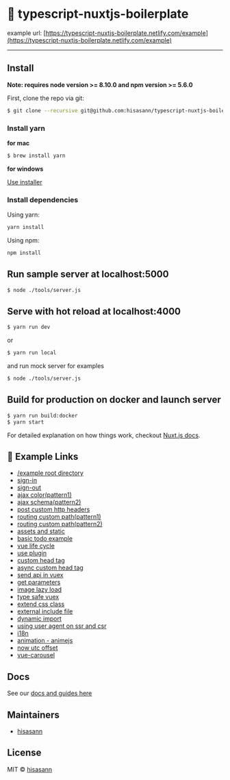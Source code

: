 # :bento: typescript-nuxtjs-boilerplate

example url: [https://typescript-nuxtjs-boilerplate.netlify.com/example](https://typescript-nuxtjs-boilerplate.netlify.com/example)

---

## Install

**Note: requires node version >= 8.10.0 and npm version >= 5.6.0**

First, clone the repo via git:

```bash
$ git clone --recursive git@github.com:hisasann/typescript-nuxtjs-boilerplate.git
```

### Install yarn

**for mac**  

```bash
$ brew install yarn
```

**for windows**  

[Use installer](https://yarnpkg.com/lang/en/docs/install/#windows-tab)

### Install dependencies

Using yarn:

```bash
yarn install
```

Using npm:

```bash
npm install
```

## Run sample server at localhost:5000

```bash
$ node ./tools/server.js
```

## Serve with hot reload at localhost:4000

```bash
$ yarn run dev
```

or

```bash
$ yarn run local
```

and run mock server for examples

```bash
$ node ./tools/server.js
```

## Build for production on docker and launch server

```bash
$ yarn run build:docker
$ yarn start
```

For detailed explanation on how things work, checkout [Nuxt.js docs](https://nuxtjs.org).

## :blue_book: Example Links

- [/example root directory](https://typescript-nuxtjs-boilerplate.netlify.com/example)
- [sign-in](https://typescript-nuxtjs-boilerplate.netlify.com/example/auth/sign-in)
- [sign-out](https://typescript-nuxtjs-boilerplate.netlify.com/example/auth/sign-out)
- [ajax color(pattern1)](https://typescript-nuxtjs-boilerplate.netlify.com/example/ajax/color)
- [ajax schema(pattern2)](https://typescript-nuxtjs-boilerplate.netlify.com/example/ajax/schema)
- [post custom http headers](https://typescript-nuxtjs-boilerplate.netlify.com/example/ajax/custom-http-headers)
- [routing custom path(pattern1)](https://typescript-nuxtjs-boilerplate.netlify.com/example/c-01/e-02/)
- [routing custom path(pattern2)](https://typescript-nuxtjs-boilerplate.netlify.com/example/d-03/f-04/)
- [assets and static](https://typescript-nuxtjs-boilerplate.netlify.com/example/assets-and-static)
- [basic todo example](https://typescript-nuxtjs-boilerplate.netlify.com/example/todos)
- [vue life cycle](https://typescript-nuxtjs-boilerplate.netlify.com/example/life-cycle)
- [use plugin](https://typescript-nuxtjs-boilerplate.netlify.com/example/use-plugin)
- [custom head tag](https://typescript-nuxtjs-boilerplate.netlify.com/example/custom-head)
- [async custom head tag](https://typescript-nuxtjs-boilerplate.netlify.com/example/async-custom-head)
- [send api in vuex](https://typescript-nuxtjs-boilerplate.netlify.com/example/api)
- [get parameters](https://typescript-nuxtjs-boilerplate.netlify.com/example/search/?hoge=foo&bar=fuga)
- [image lazy load](https://typescript-nuxtjs-boilerplate.netlify.com/example/img-lazy-load)
- [type safe vuex](https://typescript-nuxtjs-boilerplate.netlify.com/example/type-safe-vuex)
- [extend css class](https://typescript-nuxtjs-boilerplate.netlify.com/example/extend-css-class)
- [external include file](https://typescript-nuxtjs-boilerplate.netlify.com/include/)
- [dynamic import](https://typescript-nuxtjs-boilerplate.netlify.com/example/dynamic-import)
- [using user agent on ssr and csr](https://typescript-nuxtjs-boilerplate.netlify.com/example/user-agent)
- [i18n](https://typescript-nuxtjs-boilerplate.netlify.com/example/i18n)
- [animation - animejs](https://typescript-nuxtjs-boilerplate.netlify.com/example/animejs)
- [now utc offset](https://typescript-nuxtjs-boilerplate.netlify.com/example/now-utcoffset)
- [vue-carousel](https://typescript-nuxtjs-boilerplate.netlify.com/example/vue-carousel)

## Docs

See our [docs and guides here](https://github.com/hisasann/typescript-nuxtjs-boilerplate/wiki)

## Maintainers

- [hisasann](https://github.com/hisasann)

## License

MIT © [hisasann](https://github.com/hisasann)

